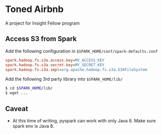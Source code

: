 # Toned Airbnb
A project for Insight Fellow program

## Access S3 from Spark
Add the following configuration in `$SPARK_HOME/conf/spark-defaults.conf`
```ini
spark.hadoop.fs.s3a.access.key=MY_ACCESS_KEY
spark.hadoop.fs.s3a.secret.key=MY_SECRET_KEY
spark.hadoop.fs.s3a.impl=org.apache.hadoop.fs.s3a.S3AFileSystem
```
Add the following 3rd party library into `$SPARK_HOME/lib/`
```bash
$ cd $SPARK_HOME/lib/
$ wget ...
```

## Caveat
- At this time of writing, pyspark can work with only Java 8. Make sure spark env is Java 8.
